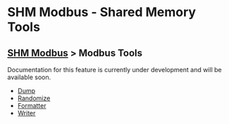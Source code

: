 # SHM Modbus - Shared Memory Tools

[SHM Modbus](../../index.md) > Modbus Tools
---

Documentation for this feature is currently under development and will be available soon.

- [Dump](dump_shm/index.md)
- [Randomize](shared_mem_random/index.md)
- [Formatter](shm_format/index.md)
- [Writer](write_shm/index.md)
